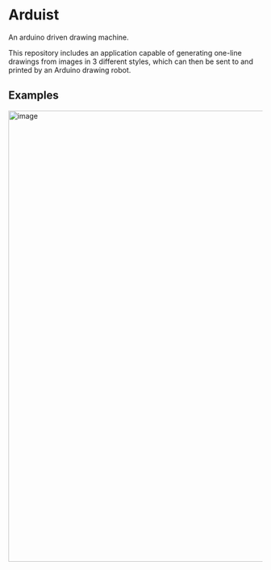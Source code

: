 # Arduist
An arduino driven drawing machine.

This repository includes an application capable of generating one-line drawings from images in 3 different styles, which can then be sent to and printed by an Arduino drawing robot.

## Examples
<img width="894" alt="image" src="https://github.com/samuelemde/arduist/assets/28348011/c1e22256-df3a-4312-bba3-aab5b9fb8eae">
